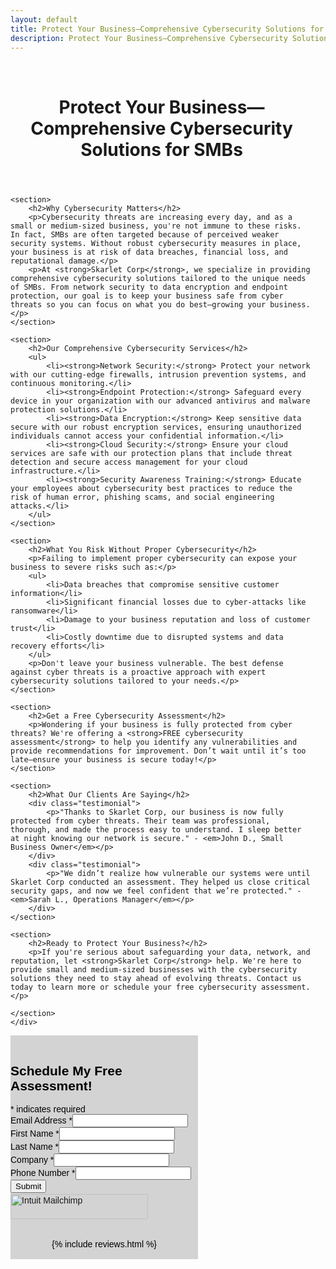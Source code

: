 ```yaml
---
layout: default
title: Protect Your Business—Comprehensive Cybersecurity Solutions for SMBs
description: Protect Your Business—Comprehensive Cybersecurity Solutions for SMBs
---
```


<meta name="description" content="Skarlet Corp. Managed IT and Cyber Security Services in Dixie County Florida">

<br>
<div class="container">
<div style="display: flex; justify-content: space-between;">
    <!-- Left Column: Text Content -->
    <div style="flex: 3; padding-right: 20px; padding-left: 0px;">
     <header>
        <h1>Protect Your Business—Comprehensive Cybersecurity Solutions for SMBs</h1>
    </header>

    <section>
        <h2>Why Cybersecurity Matters</h2>
        <p>Cybersecurity threats are increasing every day, and as a small or medium-sized business, you're not immune to these risks. In fact, SMBs are often targeted because of perceived weaker security systems. Without robust cybersecurity measures in place, your business is at risk of data breaches, financial loss, and reputational damage.</p>
        <p>At <strong>Skarlet Corp</strong>, we specialize in providing comprehensive cybersecurity solutions tailored to the unique needs of SMBs. From network security to data encryption and endpoint protection, our goal is to keep your business safe from cyber threats so you can focus on what you do best—growing your business.</p>
    </section>

    <section>
        <h2>Our Comprehensive Cybersecurity Services</h2>
        <ul>
            <li><strong>Network Security:</strong> Protect your network with our cutting-edge firewalls, intrusion prevention systems, and continuous monitoring.</li>
            <li><strong>Endpoint Protection:</strong> Safeguard every device in your organization with our advanced antivirus and malware protection solutions.</li>
            <li><strong>Data Encryption:</strong> Keep sensitive data secure with our robust encryption services, ensuring unauthorized individuals cannot access your confidential information.</li>
            <li><strong>Cloud Security:</strong> Ensure your cloud services are safe with our protection plans that include threat detection and secure access management for your cloud infrastructure.</li>
            <li><strong>Security Awareness Training:</strong> Educate your employees about cybersecurity best practices to reduce the risk of human error, phishing scams, and social engineering attacks.</li>
        </ul>
    </section>

    <section>
        <h2>What You Risk Without Proper Cybersecurity</h2>
        <p>Failing to implement proper cybersecurity can expose your business to severe risks such as:</p>
        <ul>
            <li>Data breaches that compromise sensitive customer information</li>
            <li>Significant financial losses due to cyber-attacks like ransomware</li>
            <li>Damage to your business reputation and loss of customer trust</li>
            <li>Costly downtime due to disrupted systems and data recovery efforts</li>
        </ul>
        <p>Don't leave your business vulnerable. The best defense against cyber threats is a proactive approach with expert cybersecurity solutions tailored to your needs.</p>
    </section>

    <section>
        <h2>Get a Free Cybersecurity Assessment</h2>
        <p>Wondering if your business is fully protected from cyber threats? We're offering a <strong>FREE cybersecurity assessment</strong> to help you identify any vulnerabilities and provide recommendations for improvement. Don’t wait until it’s too late—ensure your business is secure today!</p>
    </section>

    <section>
        <h2>What Our Clients Are Saying</h2>
        <div class="testimonial">
            <p>"Thanks to Skarlet Corp, our business is now fully protected from cyber threats. Their team was professional, thorough, and made the process easy to understand. I sleep better at night knowing our network is secure." - <em>John D., Small Business Owner</em></p>
        </div>
        <div class="testimonial">
            <p>"We didn’t realize how vulnerable our systems were until Skarlet Corp conducted an assessment. They helped us close critical security gaps, and now we feel confident that we’re protected." - <em>Sarah L., Operations Manager</em></p>
        </div>
    </section>

    <section>
        <h2>Ready to Protect Your Business?</h2>
        <p>If you're serious about safeguarding your data, network, and reputation, let <strong>Skarlet Corp</strong> help. We're here to provide small and medium-sized businesses with the cybersecurity solutions they need to stay ahead of evolving threats. Contact us today to learn more or schedule your free cybersecurity assessment.</p>
		
    </section>
    </div>

<div id="mc_embed_shell">
      <link href="//cdn-images.mailchimp.com/embedcode/classic-061523.css" rel="stylesheet" type="text/css">
  <style type="text/css">
        #mc_embed_signup{background:lightgrey; color:Black; false;clear:left; font:14px Helvetica,Arial,sans-serif; width: 300px;}
        /* Add your own Mailchimp form style overrides in your site stylesheet or in this style block.
           We recommend moving this block and the preceding CSS link to the HEAD of your HTML file. */
</style>
<div id="mc_embed_signup">
    <form action="https://skarlet.us13.list-manage.com/subscribe/post?u=244988b289a2b9a2ca0e8a7a0&amp;id=b0614d89ab&amp;f_id=0043c2e1f0" method="post" id="mc-embedded-subscribe-form" name="mc-embedded-subscribe-form" class="validate" target="_self" novalidate="">
        <div id="mc_embed_signup_scroll"><br><h2>Schedule My Free Assessment!</h2>
            <div class="indicates-required"><span class="asterisk">*</span> indicates required</div>
            <div class="mc-field-group"><label for="mce-EMAIL">Email Address <span class="asterisk">*</span></label><input type="email" name="EMAIL" class="required email" id="mce-EMAIL" required="" value=""></div><div class="mc-field-group"><label for="mce-FNAME">First Name <span class="asterisk">*</span></label><input type="text" name="FNAME" class="required text" id="mce-FNAME" required="" value=""></div><div class="mc-field-group"><label for="mce-LNAME">Last Name <span class="asterisk">*</span></label><input type="text" name="LNAME" class="required text" id="mce-LNAME" required="" value=""></div><div class="mc-field-group"><label for="mce-COMPANY">Company <span class="asterisk">*</span></label><input type="text" name="COMPANY" class="required text" id="mce-COMPANY" required="" value=""></div><div class="mc-field-group"><label for="mce-PHONE">Phone Number <span class="asterisk">*</span></label><input type="text" name="PHONE" class="REQ_CSS" id="mce-PHONE" value=""></div>
<div hidden=""><input type="hidden" name="tags" value="190"></div>
        <div id="mce-responses" class="clear foot">
            <div class="response" id="mce-error-response" style="display: none;"></div>
            <div class="response" id="mce-success-response" style="display: none;"></div>
        </div>
    <div aria-hidden="true" style="position: absolute; left: -5000px;">
        /* real people should not fill this in and expect good things - do not remove this or risk form bot signups */
        <input type="text" name="b_244988b289a2b9a2ca0e8a7a0_b0614d89ab" tabindex="-1" value="">
    </div>
        <div class="optionalParent">
            <div class="clear foot">
                <input type="submit" name="Submit" id="mc-embedded-subscribe" class="button" value="Submit">
                <p style="margin: 0px auto;"><a href="http://eepurl.com/i1WqsU" title="Mailchimp - email marketing made easy and fun"><span style="display: inline-block; background-color: transparent; border-radius: 4px;"><img class="refferal_badge" src="https://digitalasset.intuit.com/render/content/dam/intuit/mc-fe/en_us/images/intuit-mc-rewards-text-dark.svg" alt="Intuit Mailchimp" style="width: 220px; height: 40px; display: flex; padding: 2px 0px; justify-content: center; align-items: center;"></span></a></p>
            </div>
        </div>
    </div>
</form>
<br>
<center>
{% include reviews.html %}
</center>
<br>
</div>
</div>

</div>
</div>
<br>

